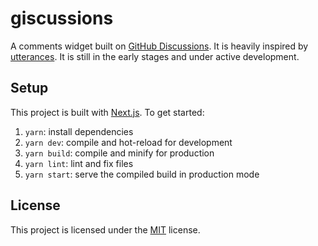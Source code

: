 # giscussions

A comments widget built on [GitHub Discussions][discussions]. It is heavily
inspired by [utterances][utterances]. It is still in the early stages and under
active development.

## Setup

This project is built with [Next.js][next.js]. To get started:

1. `yarn`: install dependencies
2. `yarn dev`: compile and hot-reload for development
3. `yarn build`: compile and minify for production
4. `yarn lint`: lint and fix files
5. `yarn start`: serve the compiled build in production mode

## License

This project is licensed under the [MIT][license] license.

[discussions]: https://docs.github.com/en/discussions
[utterances]: https://github.com/utterance/utterances
[next.js]: https://github.com/vercel/next.js
[license]: LICENSE
